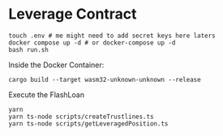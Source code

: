 # Leverage Contract
```
touch .env # me might need to add secret keys here laters
docker compose up -d # or docker-compose up -d
bash run.sh
```

Inside the Docker Container:
```
cargo build --target wasm32-unknown-unknown --release
```

Execute the FlashLoan
```
yarn
yarn ts-node scripts/createTrustlines.ts
yarn ts-node scripts/getLeveragedPosition.ts
```